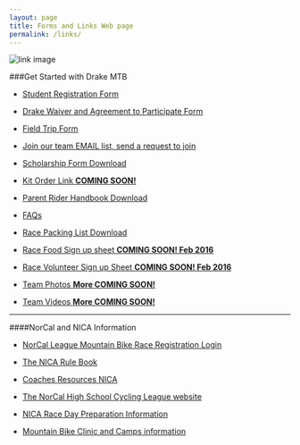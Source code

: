 ```yaml
---
layout: page
title: Forms and Links Web page
permalink: /links/
---
```


![link image](../images/chain.png)

###Get Started with Drake MTB

<!--NOTE many of these links are found on the Riders Page-->
* <a href="http://goo.gl/forms/6QBGiaPkpi">Student Registration Form</a>

* <a href="{{ site.baseurl }}/resources/Drake_MTB_Parent_Waiver.pdf">Drake Waiver and Agreement to Participate Form</a>

* <a href="{{ site.baseurl }}/resources/Drake_MTB_Parent_Waiver.pdf">Field Trip Form</a>

* <a href="http://groups.google.com/group/drakemtb?hl=en">Join our team EMAIL list, send a request to join</a>

* <a href="{{ site.baseurl }}/resources/DrakeMTB_Scholarship_ Letter.pdf">Scholarship Form Download</a>

* <a href="http://google.com">Kit Order Link **COMING SOON!**</a>

* <a href="{{ site.baseurl }}/resources/2016_Parent_Rider_Handbook.pdf">Parent Rider Handbook Download</a>

* <a href="{{ site.baseurl }}/faqs">FAQs</a>

* <a href="{{ site.baseurl }}/resources/Bike_Race_Packing_List.pdf">Race Packing List Download</a>

* <a href="http://drakemtb.org">Race Food Sign up sheet **COMING SOON! Feb 2016**</a>

* <a href="http://drakemtb.org">Race Volunteer Sign up Sheet **COMING SOON! Feb 2016**</a>

* <a href="http://cbmv.smugmug.com/ForDrakeMTB/Drake-MTB-Granite-Bay-2015/n-3Jv6h7/">Team Photos **More COMING SOON!**</a>

* <a href="https://www.youtube.com/watch?v=SWuME3JoPTw">Team Videos **More COMING SOON!**</a>

****

####NorCal and NICA Information

* <a href="https://pitzone.nationalmtb.org/users/sign_in">NorCal League Mountain Bike Race Registration Login</a>

* <a href="http://www.nationalmtb.org/wp-content/uploads/NICA-Rulebook.pdf">The NICA Rule Book</a>

* <a href="http://www.nationalmtb.org/nica-coaches-resources/">Coaches Resources NICA</a>

* <a href="http://www.norcalmtb.org/">The NorCal High School Cycling League website</a>

* <a href="http://www.nationalmtb.org/wp-content/uploads/Equipment-Checklist_Athletes-1.19.11.pdf">NICA Race Day Preparation Information</a>

* <a href="http://www.norcalmtb.org/events/camps/">Mountain Bike Clinic and Camps information</a>


